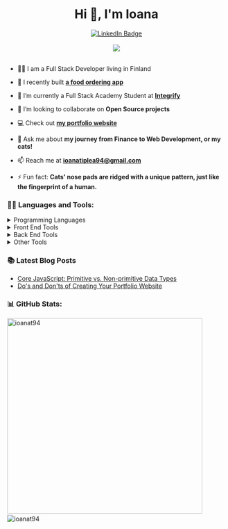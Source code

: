<h1 align="center">Hi 👋, I'm Ioana</h1>
<div align="center">
  <a href="https://www.linkedin.com/in/ioana-tiplea/">
    <img src="https://img.shields.io/badge/LinkedIn-blue?style=for-the-badge&logo=linkedin&logoColor=white" alt="LinkedIn Badge"/>
  </a>
</div>
<br />

<div align="center"><img src="https://i.pinimg.com/originals/e4/26/70/e426702edf874b181aced1e2fa5c6cde.gif" max-width="480"/></div>
<br />

- 👨‍💻 I am a Full Stack Developer living in Finland

- 🔭 I recently built **[a food ordering app](https://github.com/ioanat94/burgrrr)**

- 🌱 I’m currently a Full Stack Academy Student at **[Integrify](https://www.integrify.io/)**

- 👯 I’m looking to collaborate on **Open Source projects**

- 💻 Check out **[my portfolio website](https://ioanatiplea.dev)**

- 💬 Ask me about **my journey from Finance to Web Development, or my cats!**

- 📫 Reach me at **ioanatiplea94@gmail.com**

- ⚡ Fun fact: **Cats' nose pads are ridged with a unique pattern, just like the fingerprint of a human.**

### 👨‍💻 Languages and Tools:

<details>
  <summary>Programming Languages</summary>
    <br />
    <img src="https://cdn.jsdelivr.net/gh/devicons/devicon/icons/javascript/javascript-plain.svg" height="60px" width="60px" />&nbsp;
    <img src="https://cdn.jsdelivr.net/gh/devicons/devicon/icons/typescript/typescript-plain.svg" width="60" height="60"/>&nbsp;
</details>

<details>
  <summary>Front End Tools</summary>
    <br />
    <img src="https://cdn.jsdelivr.net/gh/devicons/devicon/icons/html5/html5-plain-wordmark.svg" height="60px" width="60px" />&nbsp;
    <img src="https://cdn.jsdelivr.net/gh/devicons/devicon/icons/css3/css3-plain-wordmark.svg" height="60px" width="60px" />&nbsp;
    <img src="https://cdn.jsdelivr.net/gh/devicons/devicon/icons/sass/sass-original.svg" height="60px" width="60px" />&nbsp;
    <img src="https://cdn.jsdelivr.net/gh/devicons/devicon/icons/materialui/materialui-original.svg" height="60px" width="60px" />&nbsp;
    <img src="https://cdn.jsdelivr.net/gh/devicons/devicon/icons/tailwindcss/tailwindcss-plain.svg" width="60" height="60"/>&nbsp;
    <img src="https://cdn.jsdelivr.net/gh/devicons/devicon/icons/react/react-original-wordmark.svg" height="60px" width="60px" />&nbsp;
    <img src="https://cdn.jsdelivr.net/gh/devicons/devicon/icons/redux/redux-original.svg" height="60px" width="60px" />&nbsp;
    <img src="https://cdn.jsdelivr.net/gh/devicons/devicon/icons/nextjs/nextjs-original.svg" width="60" height="60"/>&nbsp; 
    <img src="https://cdn.jsdelivr.net/gh/devicons/devicon/icons/figma/figma-original.svg" height="60px" width="60px" />&nbsp;
</details>

<details>
  <summary>Back End Tools</summary>
    <br />
    <img src="https://cdn.jsdelivr.net/gh/devicons/devicon/icons/nodejs/nodejs-original-wordmark.svg" height="60px" width="60px" />&nbsp;
    <img src="https://i.ibb.co/mNmmwKk/6202fcdee5ee8636a145a41b-1234.png" height="60px" width="60px" />&nbsp;
    <img src="https://cdn.jsdelivr.net/gh/devicons/devicon/icons/mongodb/mongodb-plain-wordmark.svg" width="60" height="60"/>&nbsp;
</details>

<details>
  <summary>Other Tools</summary>
    <br />
    <img src="https://cdn.jsdelivr.net/gh/devicons/devicon/icons/webpack/webpack-plain-wordmark.svg" width="60" height="60"/>&nbsp;
    <img src="https://cdn.jsdelivr.net/gh/devicons/devicon/icons/jest/jest-plain.svg" width="60" height="60"/>&nbsp; 
    <img src="https://cdn.jsdelivr.net/gh/devicons/devicon/icons/heroku/heroku-plain-wordmark.svg" width="60" height="60"/>&nbsp;
    <img src="https://cdn.jsdelivr.net/gh/devicons/devicon/icons/git/git-plain-wordmark.svg" width="60" height="60"/>&nbsp; 
    <img src="https://www.ioanatiplea.dev/_next/image?url=%2Fassets%2Fstack%2Fother%2Fgithub.webp&w=64&q=75" width="60" height="60" />&nbsp; 
    <img src="https://cdn.jsdelivr.net/gh/devicons/devicon/icons/firebase/firebase-plain-wordmark.svg" width="60" height="60" />&nbsp; 
    <img src="https://cdn.jsdelivr.net/gh/devicons/devicon/icons/vscode/vscode-original.svg" width="60" height="60" />&nbsp; 
</details>

### 📚 Latest Blog Posts
<!-- BLOG-POST-LIST:START -->
- [Core JavaScript: Primitive vs. Non-primitive Data Types](https://blog.ioanatiplea.dev/core-javascript-primitive-vs-non-primitive-data-types)
- [Do&#39;s and Don&#39;ts of Creating Your Portfolio Website](https://blog.ioanatiplea.dev/dos-and-donts-of-creating-your-portfolio-website)
<!-- BLOG-POST-LIST:END -->

### 📊 GitHub Stats:

<p float="left">
<img src="https://github-readme-stats.vercel.app/api?username=ioanat94&show_icons=true&locale=en&theme=vision-friendly-dark&count_private=true" alt="ioanat94" width="450" />&nbsp;&nbsp;
<img src="https://github-readme-stats.vercel.app/api/top-langs?username=ioanat94&show_icons=true&locale=en&layout=compact&theme=vision-friendly-dark" alt="ioanat94" /></p>
